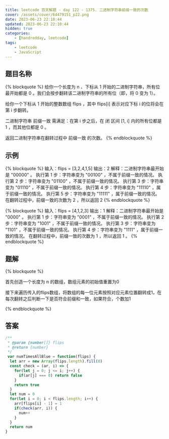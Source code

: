 ```yaml
---
title: leetcode 百天解题 - day 122 - 1375. 二进制字符串前缀一致的次数
cover: /assets/cover/64479151_p22.png
date: 2023-06-23 22:10:44
updated: 2023-06-23 22:10:44
hidden: true
categories:
    - [handredday, leetcode]
tags:
    - leetcode
    - JavaScript
---
```



## 题目名称

{% blockquote %}
给你一个长度为 n 、下标从 1 开始的二进制字符串，所有位最开始都是 0 。我们会按步翻转该二进制字符串的所有位（即，将 0 变为 1）。

给你一个下标从 1 开始的整数数组 flips ，其中 flips[i] 表示对应下标 i 的位将会在第 i 步翻转。

二进制字符串 前缀一致 需满足：在第 i 步之后，在 闭 区间 [1, i] 内的所有位都是 1 ，而其他位都是 0 。

返回二进制字符串在翻转过程中 前缀一致 的次数。
{% endblockquote %}

## 示例

{% blockquote %}
输入：flips = [3,2,4,1,5]
输出：2
解释：二进制字符串最开始是 "00000" 。
执行第 1 步：字符串变为 "00100" ，不属于前缀一致的情况。
执行第 2 步：字符串变为 "01100" ，不属于前缀一致的情况。
执行第 3 步：字符串变为 "01110" ，不属于前缀一致的情况。
执行第 4 步：字符串变为 "11110" ，属于前缀一致的情况。
执行第 5 步：字符串变为 "11111" ，属于前缀一致的情况。
在翻转过程中，前缀一致的次数为 2 ，所以返回 2 
{% endblockquote %}

{% blockquote %}
输入：flips = [4,1,2,3]
输出：1
解释：二进制字符串最开始是 "0000" 。
执行第 1 步：字符串变为 "0001" ，不属于前缀一致的情况。
执行第 2 步：字符串变为 "1001" ，不属于前缀一致的情况。
执行第 3 步：字符串变为 "1101" ，不属于前缀一致的情况。
执行第 4 步：字符串变为 "1111" ，属于前缀一致的情况。
在翻转过程中，前缀一致的次数为 1 ，所以返回 1 。
{% endblockquote %}


## 题解


{% blockquote %}

首先创造一个长度为 n 的数组，数组元素的初始值重置为0

接下来遍历传入的flips数组，将数组的每一位元素按照对应元素位置翻转成1，在每次翻转之后判断一下是否符合前缀和一致，如果符合，个数加1

{% endblockquote %}

## 答案

~~~js
/**
 * @param {number[]} flips
 * @return {number}
 */
 var numTimesAllBlue = function(flips) {
  let arr = new Array(flips.length).fill(0)
  const check = (ar, i) => {
    for(let j = 0; j <= i; j++) {
      if(ar[j] === 0) return false
    }
    return true
  }
  let num = 0
  for(let i = 0; i < flips.length; i++) {
    arr[flips[i] - 1] = 1
    if(check(arr, i)) {
      num++
    }
  }
  return num
}
~~~
